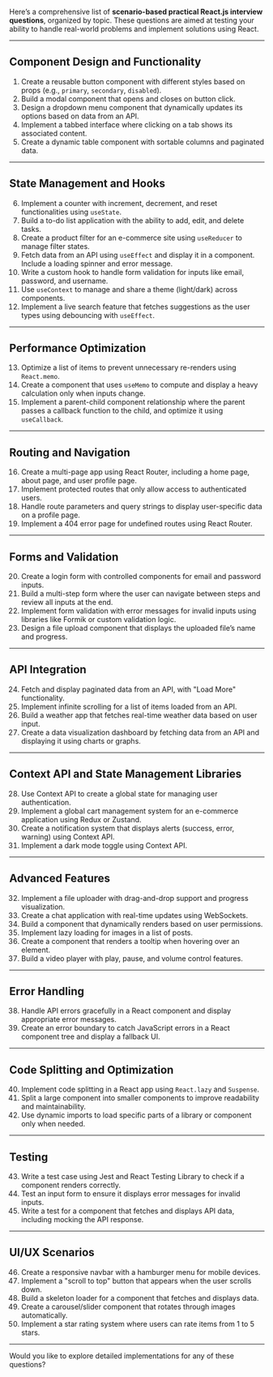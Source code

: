 Here’s a comprehensive list of **scenario-based practical React.js interview questions**, organized by topic. These questions are aimed at testing your ability to handle real-world problems and implement solutions using React.

---

## **Component Design and Functionality**
1. Create a reusable button component with different styles based on props (e.g., `primary`, `secondary`, `disabled`).
2. Build a modal component that opens and closes on button click.
3. Design a dropdown menu component that dynamically updates its options based on data from an API.
4. Implement a tabbed interface where clicking on a tab shows its associated content.
5. Create a dynamic table component with sortable columns and paginated data.

---

## **State Management and Hooks**
6. Implement a counter with increment, decrement, and reset functionalities using `useState`.
7. Build a to-do list application with the ability to add, edit, and delete tasks.
8. Create a product filter for an e-commerce site using `useReducer` to manage filter states.
9. Fetch data from an API using `useEffect` and display it in a component. Include a loading spinner and error message.
10. Write a custom hook to handle form validation for inputs like email, password, and username.
11. Use `useContext` to manage and share a theme (light/dark) across components.
12. Implement a live search feature that fetches suggestions as the user types using debouncing with `useEffect`.

---

## **Performance Optimization**
13. Optimize a list of items to prevent unnecessary re-renders using `React.memo`.
14. Create a component that uses `useMemo` to compute and display a heavy calculation only when inputs change.
15. Implement a parent-child component relationship where the parent passes a callback function to the child, and optimize it using `useCallback`.

---

## **Routing and Navigation**
16. Create a multi-page app using React Router, including a home page, about page, and user profile page.
17. Implement protected routes that only allow access to authenticated users.
18. Handle route parameters and query strings to display user-specific data on a profile page.
19. Implement a 404 error page for undefined routes using React Router.

---

## **Forms and Validation**
20. Create a login form with controlled components for email and password inputs.
21. Build a multi-step form where the user can navigate between steps and review all inputs at the end.
22. Implement form validation with error messages for invalid inputs using libraries like Formik or custom validation logic.
23. Design a file upload component that displays the uploaded file’s name and progress.

---

## **API Integration**
24. Fetch and display paginated data from an API, with "Load More" functionality.
25. Implement infinite scrolling for a list of items loaded from an API.
26. Build a weather app that fetches real-time weather data based on user input.
27. Create a data visualization dashboard by fetching data from an API and displaying it using charts or graphs.

---

## **Context API and State Management Libraries**
28. Use Context API to create a global state for managing user authentication.
29. Implement a global cart management system for an e-commerce application using Redux or Zustand.
30. Create a notification system that displays alerts (success, error, warning) using Context API.
31. Implement a dark mode toggle using Context API.

---

## **Advanced Features**
32. Implement a file uploader with drag-and-drop support and progress visualization.
33. Create a chat application with real-time updates using WebSockets.
34. Build a component that dynamically renders based on user permissions.
35. Implement lazy loading for images in a list of posts.
36. Create a component that renders a tooltip when hovering over an element.
37. Build a video player with play, pause, and volume control features.

---

## **Error Handling**
38. Handle API errors gracefully in a React component and display appropriate error messages.
39. Create an error boundary to catch JavaScript errors in a React component tree and display a fallback UI.

---

## **Code Splitting and Optimization**
40. Implement code splitting in a React app using `React.lazy` and `Suspense`.
41. Split a large component into smaller components to improve readability and maintainability.
42. Use dynamic imports to load specific parts of a library or component only when needed.

---

## **Testing**
43. Write a test case using Jest and React Testing Library to check if a component renders correctly.
44. Test an input form to ensure it displays error messages for invalid inputs.
45. Write a test for a component that fetches and displays API data, including mocking the API response.

---

## **UI/UX Scenarios**
46. Create a responsive navbar with a hamburger menu for mobile devices.
47. Implement a "scroll to top" button that appears when the user scrolls down.
48. Build a skeleton loader for a component that fetches and displays data.
49. Create a carousel/slider component that rotates through images automatically.
50. Implement a star rating system where users can rate items from 1 to 5 stars.

---

Would you like to explore detailed implementations for any of these questions?